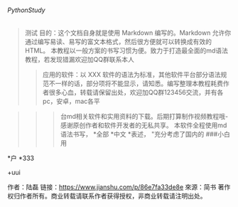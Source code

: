 ###### PythonStudy                       
>测试
>目的：这个文档自身就是使用 Markdown 编写的。Markdown 允许你通过编写易读、易写的富文本格式，然后很方便就可以转换成有效的 HTML。
本教程以一般方案的书写习惯为便。致力于打造最全面的md语法教程，若发现错漏欢迎加QQ群联系本人
>>应用的软件：以 XXX 软件的语法为标准，其他软件平台部分语法规范不一样的话，部分项将不能显示，请知悉。编写整理本教程耗费作者很多心血，转载请保留出处，欢迎加QQ群123456交流，并有各pc，安卓，mac各平

>>>台md相关软件和实用资料的下载。后期打算制作视频教程哦-
感谢原创作者和软件开发者的无私共享。
本软件全程使用md语法书写，
>*全部
>*中文
>*表述，
"充分考虑了国内的
###小白用

*户
*333

+uui


作者：陆磊
链接：https://www.jianshu.com/p/86e7fa33de8e
來源：简书
著作权归作者所有。商业转载请联系作者获得授权，非商业转载请注明出处。